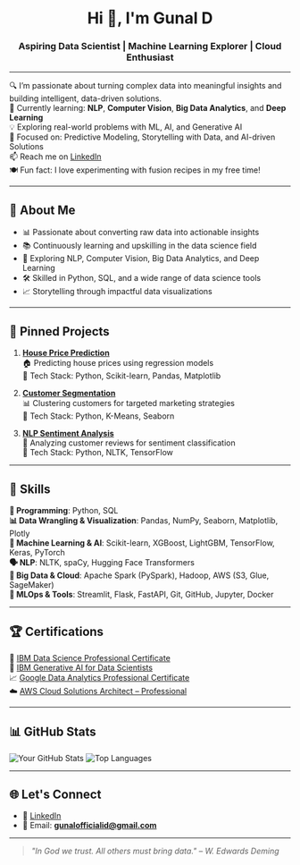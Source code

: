 <h1 align="center">Hi 👋, I'm Gunal D</h1>
<h3 align="center">Aspiring Data Scientist | Machine Learning Explorer | Cloud Enthusiast</h3>

---

🔍 I’m passionate about turning complex data into meaningful insights and building intelligent, data-driven solutions.  
🌱 Currently learning: **NLP**, **Computer Vision**, **Big Data Analytics**, and **Deep Learning**  
💡 Exploring real-world problems with ML, AI, and Generative AI  
🎯 Focused on: Predictive Modeling, Storytelling with Data, and AI-driven Solutions  
📫 Reach me on [LinkedIn](https://www.linkedin.com/in/gunal-d)  
🍽️ Fun fact: I love experimenting with fusion recipes in my free time!

---

## 📖 About Me

- 📊 Passionate about converting raw data into actionable insights  
- 📚 Continuously learning and upskilling in the data science field  
- 🌱 Exploring NLP, Computer Vision, Big Data Analytics, and Deep Learning  
- 🛠️ Skilled in Python, SQL, and a wide range of data science tools  
- 📈 Storytelling through impactful data visualizations  

---

## 📌 Pinned Projects

1. **[House Price Prediction](https://github.com/gunal-official/HousePricePrediction)**  
   🏠 Predicting house prices using regression models  
   🔧 Tech Stack: Python, Scikit-learn, Pandas, Matplotlib

2. **[Customer Segmentation](https://github.com/gunal-official/CustomerSegmentation)**  
   📊 Clustering customers for targeted marketing strategies  
   🔧 Tech Stack: Python, K-Means, Seaborn

3. **[NLP Sentiment Analysis](https://github.com/gunal-official/NLPSentimentAnalysis)**  
   💬 Analyzing customer reviews for sentiment classification  
   🔧 Tech Stack: Python, NLTK, TensorFlow

---

## 🧠 Skills

 **📌 Programming**: Python, SQL  
 **📊 Data Wrangling & Visualization**: Pandas, NumPy, Seaborn, Matplotlib, Plotly  
 **🤖 Machine Learning & AI**: Scikit-learn, XGBoost, LightGBM, TensorFlow, Keras, PyTorch  
 **🗣️ NLP**: NLTK, spaCy, Hugging Face Transformers  
 **📡 Big Data & Cloud**: Apache Spark (PySpark), Hadoop, AWS (S3, Glue, SageMaker)  
 **🧪 MLOps & Tools**: Streamlit, Flask, FastAPI, Git, GitHub, Jupyter, Docker  

---

## 🏆 Certifications

 📜 [IBM Data Science Professional Certificate](https://www.credly.com/badges/cb3ac128-1de6-480e-8aee-f82e304c8107)  
 🤖 [IBM Generative AI for Data Scientists](https://www.coursera.org/account/accomplishments/specialization/357ICTKSMTAM)  
 📈 [Google Data Analytics Professional Certificate](https://www.credly.com/badges/ddd70dbd-77f4-4d1b-b2a2-d3c49fe1a7c7/)  
 ☁️ [AWS Cloud Solutions Architect – Professional](https://www.coursera.org/account/accomplishments/specialization/SDDHEELVOOPT)  

---

## 📊 GitHub Stats

![Your GitHub Stats](https://github-readme-stats.vercel.app/api?username=gunal-official&show_icons=true&theme=radical)
![Top Languages](https://github-readme-stats.vercel.app/api/top-langs/?username=gunal-official&layout=compact&theme=radical)

---

## 🌐 Let's Connect

- 💼 [LinkedIn](https://www.linkedin.com/in/gunal-d)  
- 📧 Email: **gunalofficialid@gmail.com**

---

> *"In God we trust. All others must bring data." – W. Edwards Deming*
